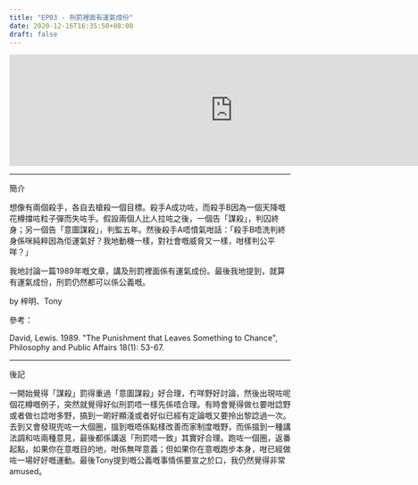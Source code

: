 ```yaml
---
title: "EP03 - 刑罰裡面有運氣成份"
date: 2020-12-16T16:35:50+08:00
draft: false
---
```

<iframe src="https://anchor.fm/tszmingtszming/embed/episodes/EP03---ensek9/a-a450uau" height="200px" width="800px" frameborder="0" scrolling="no"></iframe>

---
簡介

想像有兩個殺手，各自去槍殺一個目標。殺手A成功咗，而殺手B因為一個天降嘅花樽擋咗粒子彈而失咗手。假設兩個人比人拉咗之後，一個告「謀殺」，判囚終身；另一個告「意圖謀殺」，判監五年。然後殺手A唔憤氣咁話：「殺手B唔洗判終身係咪純粹因為佢運氣好？我地動機一樣，對社會嘅威脅又一樣，咁樣判公平咩？」

我地討論一篇1989年嘅文章，講及刑罰裡面係有運氣成份。最後我地提到，就算有運氣成份，刑罰仍然都可以係公義嘅。

by 梓明、Tony

參考：

David, Lewis. 1989. "The Punishment that Leaves Something to Chance", Philosophy and Public Affairs 18(1): 53-67.

---

後記

一開始覺得「謀殺」罰得重過「意圖謀殺」好合理，冇咩野好討論，然後出現咗呢個花樽嘅例子，突然就覺得好似刑罰唔一樣先係唔合理。有時會覺得做乜要咁諗野或者做乜諗咁多野，搞到一啲好顯淺或者好似已經有定論嘅又要拎出黎諗過一次。去到又會發現兜咗一大個圈，搵到嘅唔係點樣改善而家制度嘅野，而係搵到一種講法調和咗兩種意見，最後都係講返「刑罰唔一致」其實好合理。跑咗一個圈，返番起點，如果你在意嘅目的地，咁係無咩意義；但如果你在意嘅跑步本身，咁已經做咗一場好好嘅運動。最後Tony提到嘅公義嘅事情係要宣之於口，我仍然覺得非常amused。
